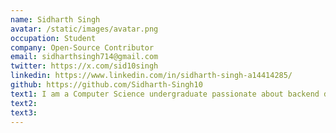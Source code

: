 ```yaml
---
name: Sidharth Singh
avatar: /static/images/avatar.png
occupation: Student
company: Open-Source Contributor
email: sidharthsingh714@gmail.com
twitter: https://x.com/sid10singh
linkedin: https://www.linkedin.com/in/sidharth-singh-a14414285/
github: https://github.com/Sidharth-Singh10
text1: I am a Computer Science undergraduate passionate about backend development, system architecture, and open-source contributions. I love working with Rust, Kubernetes, and high-performance systems, constantly optimizing for scalability and efficiency.
text2:
text3:
---
```

